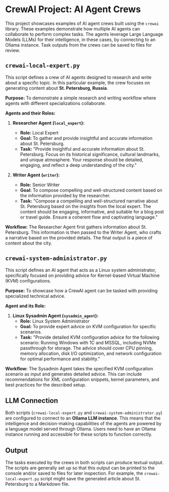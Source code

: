 # CrewAI Project: AI Agent Crews

This project showcases examples of AI agent crews built using the `crewai` library. These examples demonstrate how multiple AI agents can collaborate to perform complex tasks. The agents leverage Large Language Models (LLMs) for their intelligence, in these cases, by connecting to an Ollama instance. Task outputs from the crews can be saved to files for review.

## `crewai-local-expert.py`

This script defines a crew of AI agents designed to research and write about a specific topic. In this particular example, the crew focuses on generating content about **St. Petersburg, Russia**.

**Purpose:** To demonstrate a simple research and writing workflow where agents with different specializations collaborate.

**Agents and their Roles:**

1.  **Researcher Agent (`local_expert`):**
    *   **Role:** Local Expert
    *   **Goal:** To gather and provide insightful and accurate information about St. Petersburg.
    *   **Task:** "Provide insightful and accurate information about St. Petersburg. Focus on its historical significance, cultural landmarks, and unique atmosphere. Your response should be detailed, engaging, and reflect a deep understanding of the city."

2.  **Writer Agent (`writer`):**
    *   **Role:** Senior Writer
    *   **Goal:** To compose compelling and well-structured content based on the information provided by the researcher.
    *   **Task:** "Compose a compelling and well-structured narrative about St. Petersburg based on the insights from the local expert. The content should be engaging, informative, and suitable for a blog post or travel guide. Ensure a coherent flow and captivating language."

**Workflow:**
The Researcher Agent first gathers information about St. Petersburg. This information is then passed to the Writer Agent, who crafts a narrative based on the provided details. The final output is a piece of content about the city.

## `crewai-system-administrator.py`

This script defines an AI agent that acts as a Linux system administrator, specifically focused on providing advice for Kernel-based Virtual Machine (KVM) configurations.

**Purpose:** To showcase how a CrewAI agent can be tasked with providing specialized technical advice.

**Agent and its Role:**

1.  **Linux Sysadmin Agent (`sysadmin_agent`):**
    *   **Role:** Linux System Administrator
    *   **Goal:** To provide expert advice on KVM configuration for specific scenarios.
    *   **Task:** "Provide detailed KVM configuration advice for the following scenario: Running Windows with 1C and MSSQL, including NVMe passthrough for storage. The advice should cover CPU pinning, memory allocation, disk I/O optimization, and network configuration for optimal performance and stability."

**Workflow:**
The Sysadmin Agent takes the specified KVM configuration scenario as input and generates detailed advice. This can include recommendations for XML configuration snippets, kernel parameters, and best practices for the described setup.

## LLM Connection

Both scripts (`crewai-local-expert.py` and `crewai-system-administrator.py`) are configured to connect to an **Ollama LLM instance**. This means that the intelligence and decision-making capabilities of the agents are powered by a language model served through Ollama. Users need to have an Ollama instance running and accessible for these scripts to function correctly.

## Output

The tasks executed by the crews in both scripts can produce textual output. The scripts are generally set up so that this output can be printed to the console and/or saved to files for later inspection. For example, the `crewai-local-expert.py` script might save the generated article about St. Petersburg to a Markdown file.
